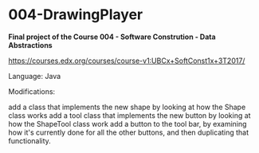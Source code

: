 # 004-DrawingPlayer
**Final project of the Course 004 - Software Constrution - Data Abstractions**

https://courses.edx.org/courses/course-v1:UBCx+SoftConst1x+3T2017/

Language: Java

Modifications:


add a class that implements the new shape by looking at how the Shape class works
add a tool class that implements the new button by looking at how the ShapeTool class work
add a button to the tool bar, by examining how it's currently done for all the other buttons, and then duplicating that functionality.
